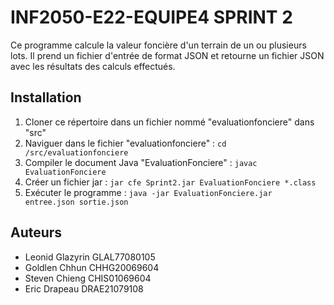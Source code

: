 # INF2050-E22-EQUIPE4 SPRINT 2

Ce programme calcule la valeur foncière d'un terrain de un ou plusieurs lots. Il prend un fichier d'entrée de format JSON et retourne un fichier JSON avec les résultats des calculs effectués.

## Installation

1. Cloner ce répertoire dans un fichier nommé "evaluationfonciere" dans "src"
2. Naviguer dans le fichier "evaluationfonciere" : `cd /src/evaluationfonciere`
3. Compiler le document Java "EvaluationFonciere" : `javac EvaluationFonciere`
4. Créer un fichier jar : `jar cfe Sprint2.jar EvaluationFonciere *.class` 
5. Exécuter le programme : `java -jar EvaluationFonciere.jar entree.json sortie.json`

## Auteurs 

- Leonid Glazyrin GLAL77080105
- Goldlen Chhun CHHG20069604
- Steven Chieng CHIS01069604
- Eric Drapeau DRAE21079108

